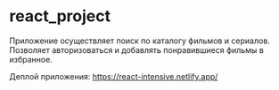 # react_project
Приложение осуществляет поиск по каталогу фильмов и сериалов. Позволяет авторизоваться и добавлять понравившиеся фильмы в избранное.

Деплой приложения: https://react-intensive.netlify.app/
